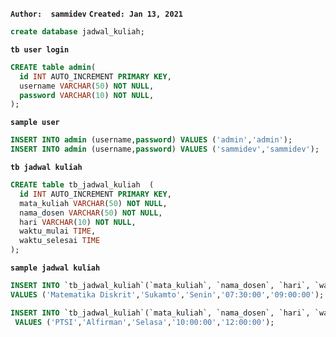 **`Author:  sammidev`**
**`Created: Jan 13, 2021`**

```sql
create database jadwal_kuliah;
```

**`tb user login`**
```sql
CREATE table admin(
  id INT AUTO_INCREMENT PRIMARY KEY,
  username VARCHAR(50) NOT NULL,
  password VARCHAR(10) NOT NULL,
);
```

**`sample user`**
```sql
INSERT INTO admin (username,password) VALUES ('admin','admin');
INSERT INTO admin (username,password) VALUES ('sammidev','sammidev');
```

**`tb jadwal kuliah`**
```sql
CREATE table tb_jadwal_kuliah  (
  id INT AUTO_INCREMENT PRIMARY KEY,
  mata_kuliah VARCHAR(50) NOT NULL, 
  nama_dosen VARCHAR(50) NOT NULL, 
  hari VARCHAR(10) NOT NULL,
  waktu_mulai TIME,
  waktu_selesai TIME
);
```

**`sample jadwal kuliah`**
```sql
INSERT INTO `tb_jadwal_kuliah`(`mata_kuliah`, `nama_dosen`, `hari`, `waktu_mulai`, `waktu_selesai`) 
VALUES ('Matematika Diskrit','Sukamto','Senin','07:30:00','09:00:00');

INSERT INTO `tb_jadwal_kuliah`(`mata_kuliah`, `nama_dosen`, `hari`, `waktu_mulai`, `waktu_selesai`)
 VALUES ('PTSI','Alfirman','Selasa','10:00:00','12:00:00');
```